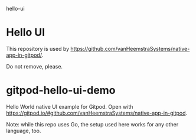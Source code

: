 hello-ui
# Hello UI

This repository is used by https://github.com/vanHeemstraSystems/native-app-in-gitpod/.

Do not remove, please.

# gitpod-hello-ui-demo
Hello World native UI example for Gitpod.
Open with https://gitpod.io/#github.com/vanHeemstraSystems/native-app-in-gitpod.

Note: while this repo uses Go, the setup used here works for any other language, too.
